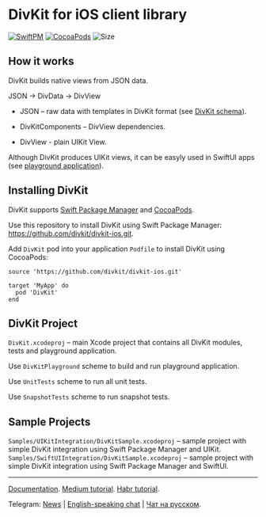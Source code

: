 # DivKit for iOS client library

[![SwiftPM](https://img.shields.io/badge/SPM-supported-DE5C43)](https://github.com/divkit/divkit-ios)
[![CocoaPods](https://img.shields.io/badge/CocoaPods-supported-DE5C43)](https://github.com/divkit/divkit-ios/tree/main/Specs)
![Size](https://img.shields.io/badge/ipa%20size-~6%20MB-blue)

## How it works

DivKit builds native views from JSON data.

JSON → DivData → DivView

- JSON – raw data with templates in DivKit format (see [DivKit schema](../../schema)).

- DivKitComponents – DivView dependencies.

- DivView - plain UIKit View.

Although DivKit produces UIKit views, it can be easyly used in SwiftUI apps (see [playground application](DivKitPlayground)).

## Installing DivKit

DivKit supports [Swift Package Manager](https://www.swift.org/package-manager/) and [CocoaPods](https://cocoapods.org/).

Use this repository to install DivKit using Swift Package Manager: https://github.com/divkit/divkit-ios.git.

Add `DivKit` pod into your application `Podfile` to install DivKit using CocoaPods:
```
source 'https://github.com/divkit/divkit-ios.git'

target 'MyApp' do
  pod 'DivKit'
end
```

## DivKit Project

`DivKit.xcodeproj` – main Xcode project that contains all DivKit modules, tests and playground application.

Use `DivKitPlayground` scheme to build and run playground application.

Use `UnitTests` scheme to run all unit tests.

Use `SnapshotTests` scheme to run snapshot tests.

## Sample Projects

`Samples/UIKitIntegration/DivKitSample.xcodeproj` – sample project with simple DivKit integration using Swift Package Manager and UIKit.
`Samples/SwiftUIIntegration/DivKitSample.xcodeproj` – sample project with simple DivKit integration using Swift Package Manager and SwiftUI.

---

[Documentation](https://divkit.tech/doc). [Medium tutorial](https://medium.com/p/cad519252f0f). [Habr tutorial](https://habr.com/ru/company/yandex/blog/683886/).

Telegram: [News](https://t.me/divkit_news) | [English-speaking chat](https://t.me/divkit_community_en) | [Чат на русском](https://t.me/divkit_community_ru).
